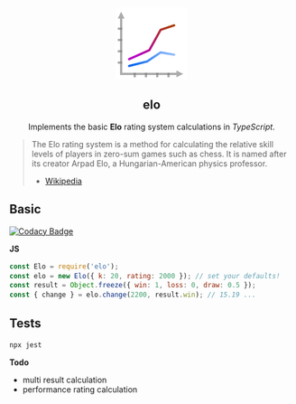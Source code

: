 <p align="center">
    <img
      alt="Elo"
      src="img/chart-icon.png?raw=true"
    />
  <h2 align="center">elo</h1>
</p>
<p align="center">
    Implements the basic <strong>Elo</strong> rating system calculations in <i>TypeScript</i>.
</p>


> The Elo rating system is a method for calculating the relative skill levels of players in zero-sum games such as chess. It is named after its creator Arpad Elo, a Hungarian-American physics professor.
> - [Wikipedia](https://en.wikipedia.org/wiki/Elo_rating_system)


## Basic

[![Codacy Badge](https://api.codacy.com/project/badge/Grade/de13737906324a0b8039d4c246fabf93)](https://app.codacy.com/gh/matt-d-webb/elo?utm_source=github.com&utm_medium=referral&utm_content=matt-d-webb/elo&utm_campaign=Badge_Grade)

**JS**
```javascript
const Elo = require('elo');
const elo = new Elo({ k: 20, rating: 2000 }); // set your defaults!
const result = Object.freeze({ win: 1, loss: 0, draw: 0.5 });
const { change } = elo.change(2200, result.win); // 15.19 ...
```
## Tests

```bash
npx jest
```

**Todo**
* multi result calculation 
* performance rating calculation
